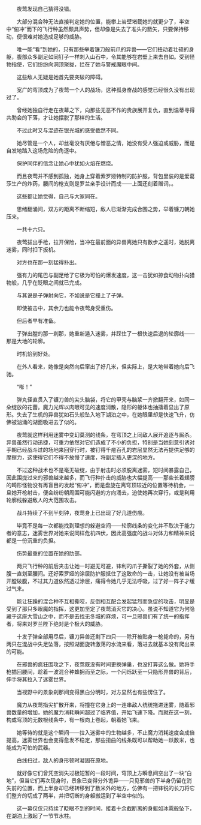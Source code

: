 　　夜莺发现自己猜得没错。

　　大部分混合种无法直接判定她的位置，能攀上岩壁堵截她的就更少了，半空中“俯冲”而下的飞行种虽然颇具声势，但却像是失去了准头的箭矢，只要保持移动，便很难对她造成足够的威胁。

　　唯一能“看”到她的，只有那些举着镰刀般前爪的异兽——它们扭动着壮硕的身躯，腹部众多副足如同钉子一样刺入山石中，令其能够在岩壁上来去自如。受到怪物指使，它们纷纷向洞顶聚拢，拦在了她与警戒魔眼中间。

　　这些敌人无疑是她首先要突破的障碍。

　　宽广的穹顶成为了夜莺一个人的战场，这种孤身奋战的感觉已经很久没有出现过了。

　　曾经她独自行走在夜幕之下，向那些无恶不作的贵族展开复仇，直到温蒂寻得共助会的下落，才让她摆脱了那样的生活。

　　不过此时又与混迹在银光城的感受截然不同。

　　她尽管是一个人，却丝毫没有厌倦与憎恶之情，她没有受人强迫或威胁，而是自发地踏入这场危险的角逐中。

　　保护同伴的信念让她心中犹如火焰在燃烧。

　　而且夜莺并不感到孤独，她身上穿着索罗娅特制的防护服，背包里装的是爱葛莎生产的炸药，腰间的枪支则是罗兰亲手设计而成——上面还刻着赠词，。

　　这些都让她觉得，自己与大家同在。

　　思绪翻涌间，双方的距离不断缩短，敌人已渐渐完成合围之势，举着镰刀朝她压来。

　　一共十六只。

　　夜莺拔出手枪，拉开保险，当冲在最前面的异兽离她只有数步之遥时，她脱离迷雾，同时扣下扳机。

　　对方也在那一刻猛得扑出。

　　强有力的尾巴与副足给了它极为可怕的爆发速度，这一击犹如掠食动物扑向猎物般，几乎在眨眼之间就已完成。

　　与其说是子弹射向它，不如说是它撞上了子弹。

　　即使被击中，其余力也能令夜莺身受重伤。

　　但后者早有准备。

　　子弹出膛的那一刹那，她重新遁入迷雾，并踩住了一根快速后退的轮廓线——那是大地的轮廓。

　　时机恰到好处。

　　在外人看来，她像是突然向后窜出了好几米，但实际上，是大地带着她向后飞驰。

　　“嘭！”

　　弹丸径直贯入了镰刀兽的尖头脑袋，将它的甲壳与脑浆一齐掀翻开来，如同一朵绽放的花蕾。魔力光辉以肉眼可见的速度消散，隐形的躯体也抽搐着显出了原形。失去了生机的异兽犹如石头般坠入地下湖泊之中，在她眼里却是快速飞升，仿佛被汹涌的湖面吸进去了似的。

　　夜莺就这样利用迷雾中变幻莫测的线条，在穹顶之上同敌人展开追逐与厮杀。异兽虽然行动迅捷，可重力依然对它们造成了不小的负担，特别是当她刻意引诱对手朝已经战斗过的场地来回穿行时，被钉得千疮百孔的岩层显然无法再提供足够的摩擦力，这使得它们不得不放慢了速度，将副足插入更深的地方。

　　不过这种战术也不是毫无破绽，由于射击时必须脱离迷雾，短时间暴露自己，因此围拢过来的邪兽越来越多，而飞行种扑击的威胁也大幅提高——那些长着翅膀的畸形怪物没有再盲目的发起“俯冲”，而是盘旋在离穹顶较近的位置等待机会，一旦她开枪射击，便会纷纷朝周围可能闪避的方向涌去，迫使她再次穿行，或是利用轮廓线躲避敌人的大范围攻击。

　　战斗持续了不到半刻钟，夜莺身上已出现了好几道伤痕。

　　毕竟不是每一次都能找到理想的躲避空间——轮廓线条的变化并不取决于能力者的意志，迷雾世界对她来说同样危机四伏，因此高强度的战斗对体力和精神来说都是一份沉重的负担。

　　伤势最重的位置在她的肋部。

　　两只飞行种的前后夹击让她一时避无可避，锋利的爪子撕裂了她的外套，从侧腹一直划至腰间。还好索罗娅的涂层防护服抵住了这致命的一击，让她没有被当场开膛破腹，不过其力道依然透过涂层，痛得令她几乎无法呼吸，过了好一阵子才缓过气来。

　　能让狂躁的混合种不互相撕咬，反倒相互配合发起猛烈而急促的攻击，明显是受到了那只多眼魔的指挥，这更加坚定了夜莺消灭它的决心。虽说不知道它为何隐藏于这座大雪山之中，而不是去找无冬城的麻烦，可一旦邪兽们有了统一的指挥者，将来对罗兰陛下绝对是个极大的威胁。

　　十发子弹全部用尽后，镰刀异兽还剩下四只——除开被贴身一枪毙命的，另有两只在混战中失足坠落，按照湖面旋转激荡的水流来看，落进去就基本没有爬出来的可能。

　　在邪兽的疯狂围攻之下，夜莺既没有时间更换弹巢，也没打算这么做。她将手枪插回腰间，趁着一波混合种蜂拥而至之际，一个闪烁跃至一只隐形异兽的背后，伸手将其拉入了迷雾世界。

　　当视野中的景象刹那间变得黑白分明时，对方显然也有些愣住了。

　　魔力从夜莺指尖扩散开来，将撞在它身上的一连串敌人统统拖进迷雾，随着邪兽数量的增加，她的魔力消耗瞬间超过了临界值，开始飞速下降。而就在这一刻，构成穹顶的无数根线条中，有一根向上卷起，朝着她飞来。

　　她等待的就是这个瞬间——拉入迷雾中的生物越多，不止魔力消耗速度会成倍提高，迷雾世界也会变得愈发不稳定，那些扭曲的线条既可以帮助她一跃数米，也能成为可怕的武器。

　　白线扫过，敌人的身形顿时凝固在原地。

　　就好像它们曾凭空消失过极短暂的一段时间，穹顶上方瞬息间空出了一块“白地”，但当它们再次现身时，景象已变得分外诡异——只见邪兽的下半身仍留在消失前的位置，而上半身却已经转移到了数米外的地方，仿佛有一把锋锐的长刀将它们整齐的切成了两半，并把切断的身躯搬运到了半空中似的。

　　这一幕仅仅只持续了眨眼不到的时间，接着十余截断离的身躯如冰雹般坠下，在湖泊上激起了一节节水柱。
